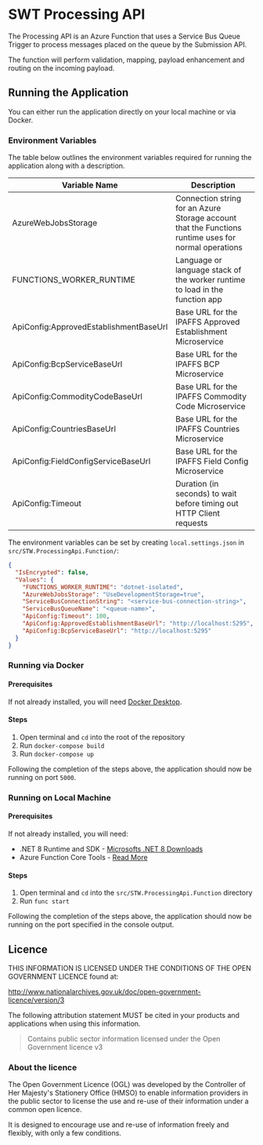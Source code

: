 # SWT Processing API

The Processing API is an Azure Function that uses a Service Bus Queue Trigger to process messages placed on the queue by
the Submission API.

The function will perform validation, mapping, payload enhancement and routing on the incoming payload.

## Running the Application

You can either run the application directly on your local machine or via Docker.

### Environment Variables

The table below outlines the environment variables required for running the application along with a description.

| Variable Name                          | Description                                                                                          |
|----------------------------------------|------------------------------------------------------------------------------------------------------|
| AzureWebJobsStorage                    | Connection string for an Azure Storage account that the Functions runtime uses for normal operations |
| FUNCTIONS_WORKER_RUNTIME               | Language or language stack of the worker runtime to load in the function app                         |
| ApiConfig:ApprovedEstablishmentBaseUrl | Base URL for the IPAFFS Approved Establishment Microservice                                          |
| ApiConfig:BcpServiceBaseUrl            | Base URL for the IPAFFS BCP Microservice                                                             |
| ApiConfig:CommodityCodeBaseUrl         | Base URL for the IPAFFS Commodity Code Microservice                                                  |
| ApiConfig:CountriesBaseUrl             | Base URL for the IPAFFS Countries Microservice                                                       |
| ApiConfig:FieldConfigServiceBaseUrl    | Base URL for the IPAFFS Field Config Microservice                                                    |
| ApiConfig:Timeout                      | Duration (in seconds) to wait before timing out HTTP Client requests                                 |

The environment variables can be set by creating `local.settings.json` in `src/STW.ProcessingApi.Function/`:

```json
{
  "IsEncrypted": false,
  "Values": {
    "FUNCTIONS_WORKER_RUNTIME": "dotnet-isolated",
    "AzureWebJobsStorage": "UseDevelopmentStorage=true",
    "ServiceBusConnectionString": "<service-bus-connection-string>",
    "ServiceBusQueueName": "<queue-name>",
    "ApiConfig:Timeout": 100,
    "ApiConfig:ApprovedEstablishmentBaseUrl": "http://localhost:5295",
    "ApiConfig:BcpServiceBaseUrl": "http://localhost:5295"
  }
}
```

### Running via Docker

#### Prerequisites

If not already installed, you will need [Docker Desktop](https://www.docker.com/products/docker-desktop).

#### Steps

1. Open terminal and `cd` into the root of the repository
2. Run `docker-compose build`
3. Run `docker-compose up`

Following the completion of the steps above, the application should now be running on port `5000`.

### Running on Local Machine

#### Prerequisites

If not already installed, you will need:

- .NET 8 Runtime and SDK - [Microsofts .NET 8 Downloads](https://dotnet.microsoft.com/en-us/download/dotnet/8.0)
- Azure Function Core Tools - [Read More](https://learn.microsoft.com/en-us/azure/azure-functions/functions-run-local)

#### Steps

1. Open terminal and `cd` into the `src/STW.ProcessingApi.Function` directory
2. Run `func start`

Following the completion of the steps above, the application should now be running on the port specified in the console
output.

## Licence

THIS INFORMATION IS LICENSED UNDER THE CONDITIONS OF THE OPEN GOVERNMENT LICENCE found at:

<http://www.nationalarchives.gov.uk/doc/open-government-licence/version/3>

The following attribution statement MUST be cited in your products and applications when using this information.

> Contains public sector information licensed under the Open Government licence v3

### About the licence

The Open Government Licence (OGL) was developed by the Controller of Her Majesty's Stationery Office (HMSO) to enable
information providers in the public sector to license the use and re-use of their information under a common open
licence.

It is designed to encourage use and re-use of information freely and flexibly, with only a few conditions.